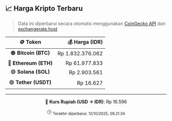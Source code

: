 

<!-- HARGA_KRIPTO -->
## 📈 Harga Kripto Terbaru

> Data ini diperbarui secara otomatis menggunakan [CoinGecko API](https://www.coingecko.com/) dan [exchangerate.host](https://exchangerate.host/)

<div align="center">

| 🪙 Token | 💰 Harga (IDR) |
|:------:|---------------:|
| 🟠 **Bitcoin (BTC)**   | Rp 1.832.376.062 |
| 🔵 **Ethereum (ETH)**  | Rp 61.977.833 |
| 🟣 **Solana (SOL)**    | Rp 2.903.561 |
| 🟢 **Tether (USDT)**   | Rp 16.627 |

---

💱 **Kurs Rupiah (USD → IDR)**: Rp 16.596

🕒 <sub>Terakhir diperbarui: 12/10/2025, 09.21.34</sub>

</div>
<!-- /HARGA_KRIPTO -->
